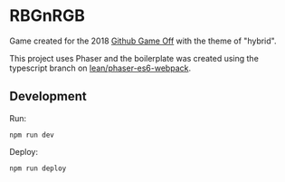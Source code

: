 RBGnRGB
===========

Game created for the 2018
[Github Game Off](https://blog.github.com/2018-11-01-game-off-2018-theme-announcement/)
with the theme of "hybrid".

This project uses Phaser and the boilerplate was created using the typescript branch on
[lean/phaser-es6-webpack](https://github.com/lean/phaser-es6-webpack/tree/typescript).

## Development

Run:

```
npm run dev
```


Deploy:

```
npm run deploy
```
